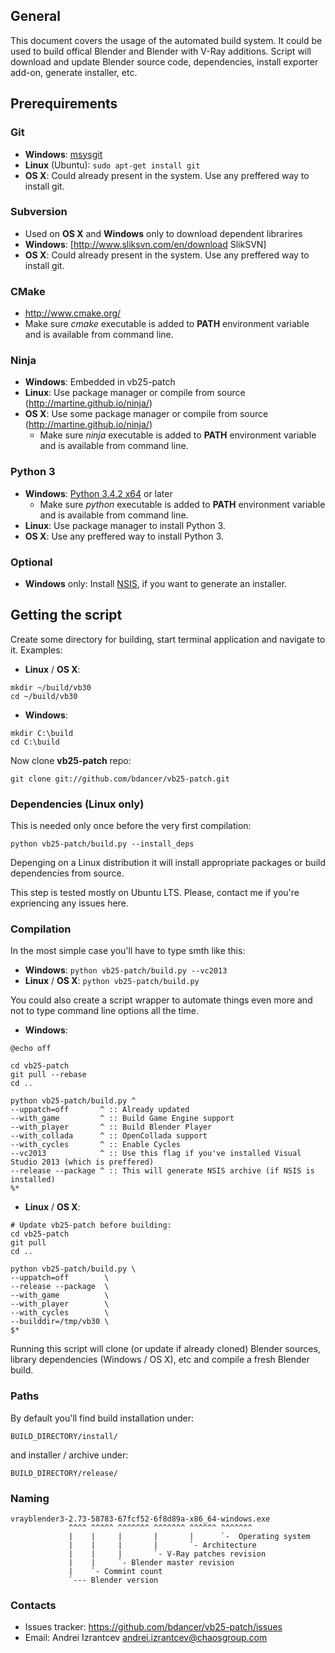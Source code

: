 ## General

This document covers the usage of the automated build system. It could be used to build offical Blender and Blender with V-Ray additions. Script will download and update Blender source code, dependencies, install exporter add-on, generate installer, etc.


## Prerequirements


### Git
* **Windows**: [msysgit](http://code.google.com/p/msysgit/downloads/list)
* **Linux** (Ubuntu): `sudo apt-get install git`
* **OS X**: Could already present in the system. Use any preffered way to install git.


### Subversion
* Used on **OS X** and **Windows** only to download dependent librarires
* **Windows**: [http://www.sliksvn.com/en/download SlikSVN]
* **OS X**: Could already present in the system. Use any preffered way to install git.


### CMake

* http://www.cmake.org/
* Make sure _cmake_ executable is added to **PATH** environment variable and is available from command line.


### Ninja

* **Windows**: Embedded in vb25-patch
* **Linux**: Use package manager or compile from source (http://martine.github.io/ninja/)
* **OS X**: Use some package manager or compile from source (http://martine.github.io/ninja/)
  * Make sure _ninja_ executable is added to **PATH** environment variable and is available from command line.


### Python 3

* **Windows**: [Python 3.4.2 x64](https://www.python.org/ftp/python/3.4.2/python-3.4.2.amd64.msi) or later
  * Make sure _python_ executable is added to **PATH** environment variable and is available from command line.
* **Linux**: Use package manager to install Python 3.
* **OS X**: Use any preffered way to install Python 3.


### Optional

* **Windows** only: Install [NSIS](http://nsis.sourceforge.net/Download), if you want to generate an installer.


## Getting the script

Create some directory for building, start terminal application and navigate to it.
Examples:

* **Linux** / **OS X**:
```
mkdir ~/build/vb30
cd ~/build/vb30
```

* **Windows**:
```
mkdir C:\build
cd C:\build
```

Now clone **vb25-patch** repo:
```
git clone git://github.com/bdancer/vb25-patch.git
```

### Dependencies (Linux only)

This is needed only once before the very first compilation:
```
python vb25-patch/build.py --install_deps
```

Depenging on a Linux distribution it will install appropriate packages or build dependencies from source.

This step is tested mostly on Ubuntu LTS. Please, contact me if you're expriencing any issues here.

### Compilation

In the most simple case you'll have to type smth like this:

* **Windows**: `python vb25-patch/build.py --vc2013`
* **Linux** / **OS X**: `python vb25-patch/build.py`

You could also create a script wrapper to automate things even more and not to type command line options all the time.

* **Windows**:

```
@echo off

cd vb25-patch
git pull --rebase
cd ..

python vb25-patch/build.py ^
--uppatch=off       ^ :: Already updated
--with_game         ^ :: Build Game Engine support
--with_player       ^ :: Build Blender Player
--with_collada      ^ :: OpenCollada support
--with_cycles       ^ :: Enable Cycles
--vc2013            ^ :: Use this flag if you've installed Visual Studio 2013 (which is preffered)
--release --package ^ :: This will generate NSIS archive (if NSIS is installed)
%*
```

* **Linux** / **OS X**:

```
# Update vb25-patch before building:
cd vb25-patch
git pull
cd ..

python vb25-patch/build.py \
--uppatch=off        \
--release --package  \
--with_game          \
--with_player        \
--with_cycles        \
--builddir=/tmp/vb30 \
$*
```

Running this script will clone (or update if already cloned) Blender sources, library dependencies (Windows / OS X), etc and compile a fresh Blender build.

### Paths

By default you'll find build installation under:
```
BUILD_DIRECTORY/install/
```
and installer / archive under:
```
BUILD_DIRECTORY/release/
```


### Naming

```
vrayblender3-2.73-58783-67fcf52-6f8d89a-x86_64-windows.exe
             ^^^^ ^^^^^ ^^^^^^^ ^^^^^^^ ^^^^^^ ^^^^^^^
             |    |     |       |       |      `-  Operating system
             |    |     |       |       `- Architecture
             |    |     |       `- V-Ray patches revision
             |    |     `- Blender master revision
             |    `- Commint count
             `--- Blender version
```


### Contacts

* Issues tracker: https://github.com/bdancer/vb25-patch/issues
* Email: Andrei Izrantcev andrei.izrantcev@chaosgroup.com
